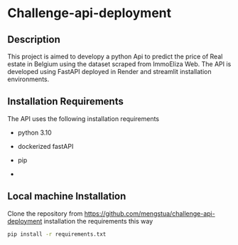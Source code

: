 # Challenge-api-deployment
## Description 
This project is aimed to developy a python Api to predict the price of Real estate in Belgium using the dataset scraped from ImmoEliza Web. The API is developed using FastAPI deployed in Render and streamlit installation environments.

## Installation Requirements 
The API uses the following installation requirements 
 - python 3.10
 - dockerized fastAPI
 - pip

 - 
## Local machine Installation
 Clone the repository from https://github.com/mengstua/challenge-api-deployment
 installation the  requirements this way
 ```sh
 pip install -r requirements.txt

 
